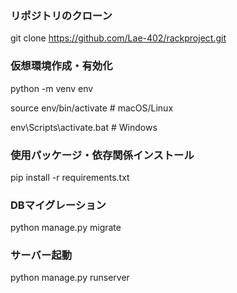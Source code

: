### **リポジトリのクローン**

git clone https://github.com/Lae-402/rackproject.git



### **仮想環境作成・有効化**

python -m venv env

source env/bin/activate  # macOS/Linux

env\Scripts\activate.bat  # Windows



### **使用パッケージ・依存関係インストール**

pip install -r requirements.txt



### **DBマイグレーション**

python manage.py migrate



### **サーバー起動**

python manage.py runserver
